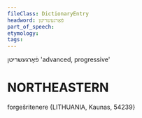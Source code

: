 ```yaml
---
fileClass: DictionaryEntry
headword: פֿאָרגעשריטן
part_of_speech: 
etymology: 
tags: 
---
```

פֿאָרגעשריטן
'advanced, progressive'

NORTHEASTERN
==============

forgešritenere {LITHUANIA, Kaunas, 54239}